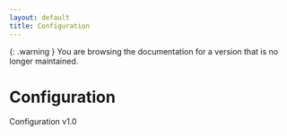 ```yaml
---
layout: default
title: Configuration
---
```


{: .warning }
You are browsing the documentation for a version that is no longer maintained.

# Configuration

Configuration v1.0
